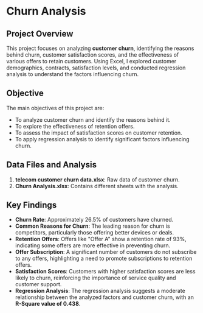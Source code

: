 # Churn Analysis

## Project Overview
This project focuses on analyzing **customer churn**, identifying the reasons behind churn, customer satisfaction scores, and the effectiveness of various offers to retain customers. Using Excel, I explored customer demographics, contracts, satisfaction levels, and conducted regression analysis to understand the factors influencing churn.

## Objective
The main objectives of this project are:
- To analyze customer churn and identify the reasons behind it.
- To explore the effectiveness of retention offers.
- To assess the impact of satisfaction scores on customer retention.
- To apply regression analysis to identify significant factors influencing churn.

## Data Files and Analysis
1. **telecom customer churn data.xlsx**: Raw data of customer churn.
2. **Churn Analysis.xlsx**: Contains different sheets with the analysis.

## Key Findings
- **Churn Rate**: Approximately 26.5% of customers have churned.
- **Common Reasons for Churn**: The leading reason for churn is competitors, particularly those offering better devices or deals.
- **Retention Offers**: Offers like "Offer A" show a retention rate of 93%, indicating some offers are more effective in preventing churn.
- **Offer Subscription**: A significant number of customers do not subscribe to any offers, highlighting a need to promote subscriptions to retention offers.
- **Satisfaction Scores**: Customers with higher satisfaction scores are less likely to churn, reinforcing the importance of service quality and customer support.
- **Regression Analysis**: The regression analysis suggests a moderate relationship between the analyzed factors and customer churn, with an **R-Square value of 0.438**.
